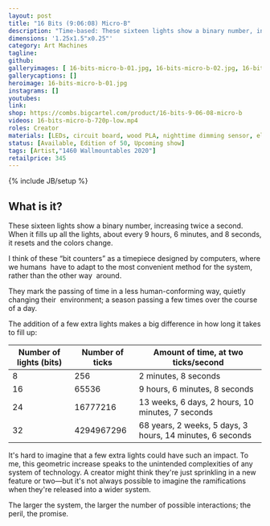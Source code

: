 ```yaml
---
layout: post
title: "16 Bits (9:06:08) Micro-B"
description: "Time-based: These sixteen lights show a binary number, increasing twice a second. When it fills up all the lights, about every 9 hours, 6 minutes, and 8 seconds, it resets and the colors change. "
dimensions: '1.25x1.5"x0.25"'
category: Art Machines
tagline:
github:
galleryimages: [ 16-bits-micro-b-01.jpg, 16-bits-micro-b-02.jpg, 16-bits-micro-b-03.jpg]
gallerycaptions: []
heroimage: 16-bits-micro-b-01.jpg
instagrams: []
youtubes:
link: 
shop: https://combs.bigcartel.com/product/16-bits-9-06-08-micro-b
videos: 16-bits-micro-b-720p-low.mp4
roles: Creator
materials: [LEDs, circuit board, wood PLA, nighttime dimming sensor, electronic components]
status: [Available, Edition of 50, Upcoming show]
tags: [Artist,"1460 Wallmountables 2020"]
retailprice: 345
---
```

{% include JB/setup %}

## What is it?


These sixteen lights show a binary number, increasing twice a second. When it fills up all the lights, about every 9 hours, 6 minutes, and 8 seconds, it resets and the colors change.

I‌ ‌think‌ ‌of‌ ‌these‌ ‌“bit‌ ‌counters”‌ ‌as‌ ‌a‌ ‌timepiece‌ ‌designed‌ ‌by‌ ‌computers,‌ ‌where‌ ‌we‌ ‌humans‌ ‌
have‌ ‌to‌ ‌adapt‌ ‌to‌ ‌the‌ ‌most‌ ‌convenient‌ ‌method‌ ‌for‌ ‌the‌ ‌system,‌ ‌rather‌ ‌than‌ ‌the‌ ‌other‌ ‌way‌ ‌
around.‌ ‌ ‌

They‌ ‌mark‌ ‌the‌ ‌passing‌ ‌of‌ ‌time‌ ‌in‌ ‌a‌ ‌less‌ ‌human-conforming‌ ‌way,‌ ‌quietly‌ ‌changing‌ ‌their‌ ‌
environment;‌ ‌a‌ ‌season‌ ‌passing‌ ‌a‌ ‌few‌ ‌times‌ ‌over‌ ‌the‌ ‌course‌ ‌of‌ ‌a‌ ‌day.‌ ‌

The‌ ‌addition‌ ‌of‌ ‌a‌ ‌few‌ ‌extra‌ ‌lights‌ ‌makes‌ ‌a‌ ‌big‌ ‌difference‌ ‌in‌ ‌how‌ ‌long‌ ‌it‌ ‌takes‌ ‌to‌ ‌fill‌ ‌up:‌ ‌


| Number of lights (bits) | Number of ticks | Amount of time, at two ticks/second                        |
|-------------------------|-----------------|------------------------------------------------------------|
| 8                       | 256             | 2 minutes, 8 seconds                                       |
| 16                      | 65536           | 9 hours, 6 minutes, 8 seconds                              |
| 24                      | 16777216        | 13 weeks, 6 days, 2 hours, 10 minutes, 7 seconds           |
| 32                      | 4294967296      | 68 years, 2 weeks, 5 days, 3 hours, 14 minutes, 6 seconds  |


It's hard to imagine that a few extra lights could have such an impact. To me, this geometric increase speaks to the unintended complexities of any system of technology. A creator might think they're just sprinkling in a new feature or two—but it's not always possible to imagine the ramifications when they're released into a wider system. 

The larger the system, the larger the number of possible interactions; the peril, the promise.

